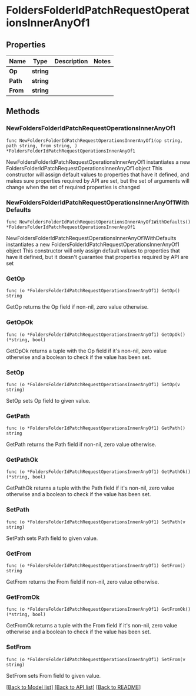 # FoldersFolderIdPatchRequestOperationsInnerAnyOf1

## Properties

Name | Type | Description | Notes
------------ | ------------- | ------------- | -------------
**Op** | **string** |  | 
**Path** | **string** |  | 
**From** | **string** |  | 

## Methods

### NewFoldersFolderIdPatchRequestOperationsInnerAnyOf1

`func NewFoldersFolderIdPatchRequestOperationsInnerAnyOf1(op string, path string, from string, ) *FoldersFolderIdPatchRequestOperationsInnerAnyOf1`

NewFoldersFolderIdPatchRequestOperationsInnerAnyOf1 instantiates a new FoldersFolderIdPatchRequestOperationsInnerAnyOf1 object
This constructor will assign default values to properties that have it defined,
and makes sure properties required by API are set, but the set of arguments
will change when the set of required properties is changed

### NewFoldersFolderIdPatchRequestOperationsInnerAnyOf1WithDefaults

`func NewFoldersFolderIdPatchRequestOperationsInnerAnyOf1WithDefaults() *FoldersFolderIdPatchRequestOperationsInnerAnyOf1`

NewFoldersFolderIdPatchRequestOperationsInnerAnyOf1WithDefaults instantiates a new FoldersFolderIdPatchRequestOperationsInnerAnyOf1 object
This constructor will only assign default values to properties that have it defined,
but it doesn't guarantee that properties required by API are set

### GetOp

`func (o *FoldersFolderIdPatchRequestOperationsInnerAnyOf1) GetOp() string`

GetOp returns the Op field if non-nil, zero value otherwise.

### GetOpOk

`func (o *FoldersFolderIdPatchRequestOperationsInnerAnyOf1) GetOpOk() (*string, bool)`

GetOpOk returns a tuple with the Op field if it's non-nil, zero value otherwise
and a boolean to check if the value has been set.

### SetOp

`func (o *FoldersFolderIdPatchRequestOperationsInnerAnyOf1) SetOp(v string)`

SetOp sets Op field to given value.


### GetPath

`func (o *FoldersFolderIdPatchRequestOperationsInnerAnyOf1) GetPath() string`

GetPath returns the Path field if non-nil, zero value otherwise.

### GetPathOk

`func (o *FoldersFolderIdPatchRequestOperationsInnerAnyOf1) GetPathOk() (*string, bool)`

GetPathOk returns a tuple with the Path field if it's non-nil, zero value otherwise
and a boolean to check if the value has been set.

### SetPath

`func (o *FoldersFolderIdPatchRequestOperationsInnerAnyOf1) SetPath(v string)`

SetPath sets Path field to given value.


### GetFrom

`func (o *FoldersFolderIdPatchRequestOperationsInnerAnyOf1) GetFrom() string`

GetFrom returns the From field if non-nil, zero value otherwise.

### GetFromOk

`func (o *FoldersFolderIdPatchRequestOperationsInnerAnyOf1) GetFromOk() (*string, bool)`

GetFromOk returns a tuple with the From field if it's non-nil, zero value otherwise
and a boolean to check if the value has been set.

### SetFrom

`func (o *FoldersFolderIdPatchRequestOperationsInnerAnyOf1) SetFrom(v string)`

SetFrom sets From field to given value.



[[Back to Model list]](../README.md#documentation-for-models) [[Back to API list]](../README.md#documentation-for-api-endpoints) [[Back to README]](../README.md)


